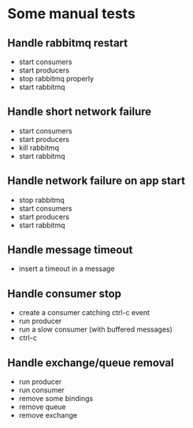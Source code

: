 
# Some manual tests

## Handle rabbitmq restart

- start consumers
- start producers
- stop rabbitmq properly
- start rabbitmq

## Handle short network failure

- start consumers
- start producers
- kill rabbitmq
- start rabbitmq

## Handle network failure on app start

- stop rabbitmq
- start consumers
- start producers
- start rabbitmq

## Handle message timeout

- insert a timeout in a message

## Handle consumer stop

- create a consumer catching ctrl-c event
- run producer
- run a slow consumer (with buffered messages)
- ctrl-c

## Handle exchange/queue removal

- run producer
- run consumer
- remove some bindings
- remove queue
- remove exchange

